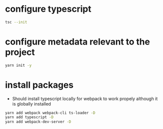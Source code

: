 # configure typescript

```bash
tsc --init
```

# configure metadata relevant to the project

```bash
yarn init -y
```

# install packages

-   Should install typescript locally for webpack to work propely although it is globally installed

```bash
yarn add webpack webpack-cli ts-loader -D
yarn add typescript -D
yarn add webpack-dev-server -D
```
